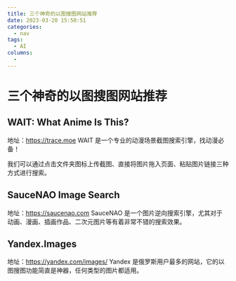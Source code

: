 ```yaml
---
title: 三个神奇的以图搜图网站推荐
date: 2023-03-20 15:50:51
categories: 
  - nav
tags: 
  - AI
columns: 
  - 
---
```

# 三个神奇的以图搜图网站推荐

## WAIT: What Anime Is This?

地址：<https://trace.moe>
WAIT 是一个专业的动漫场景截图搜索引擎，找动漫必备！

我们可以通过点击文件夹图标上传截图、直接将图片拖入页面、粘贴图片链接三种方式进行搜索。

## SauceNAO Image Search

地址：<https://saucenao.com>
SauceNAO 是一个图片逆向搜索引擎，尤其对于动画、漫画、插画作品、二次元图片等有着非常不错的搜索效果。

## Yandex.Images

地址：<https://yandex.com/images/>
Yandex 是俄罗斯用户最多的网站，它的以图搜图功能简直是神器，任何类型的图片都适用。
